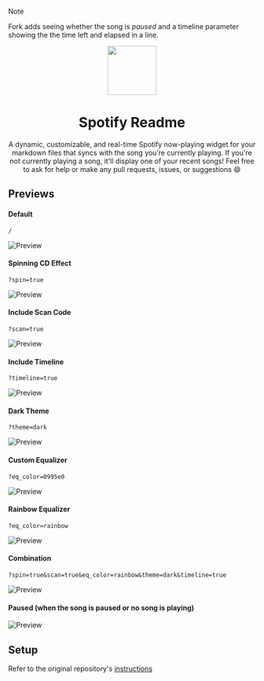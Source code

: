 > [!NOTE]  
> Fork adds seeing whether the song is *paused* and a timeline parameter showing the the time left and elapsed in a line.

<div align="center">
  <img src="Images/Spotify.svg" width="100" align="center">
  <h1>Spotify Readme</h1>
</div>

<p align="center">
  A dynamic, customizable, and real-time Spotify now-playing widget for your markdown files that syncs with the song you’re currently playing. If you're not currently playing a song, it'll display one of your recent songs! Feel free to ask for help or make any pull requests, issues, or suggestions 😄
</p>

## Previews


#### Default

```
/
```

![Preview](https://nazchanel.pythonanywhere.com)

#### Spinning CD Effect

```
?spin=true
```

![Preview](https://nazchanel.pythonanywhere.com?spin=true)

#### Include Scan Code

```
?scan=true
```

![Preview](https://nazchanel.pythonanywhere.com?scan=true)

#### Include Timeline

```
?timeline=true
```

![Preview](https://nazchanel.pythonanywhere.com?timeline=true)

#### Dark Theme

```
?theme=dark
```

![Preview](https://nazchanel.pythonanywhere.com?theme=dark)

#### Custom Equalizer

```
?eq_color=0995e0
```

![Preview](https://nazchanel.pythonanywhere.com?eq_color=0995e0)

#### Rainbow Equalizer

```
?eq_color=rainbow
```

![Preview](https://nazchanel.pythonanywhere.com?eq_color=rainbow)

#### Combination

```
?spin=true&scan=true&eq_color=rainbow&theme=dark&timeline=true
```

![Preview](https://nazchanel.pythonanywhere.com?spin=true&scan=true&eq_color=rainbow&theme=dark&timeline=true)

#### Paused (when the song is paused or no song is playing) 
![Preview](https://github.com/user-attachments/assets/08d4304f-401f-479a-9b45-d68fa4cc75bb)

## Setup
Refer to the original repository's [instructions](https://github.com/tthn0/Spotify-Readme)
